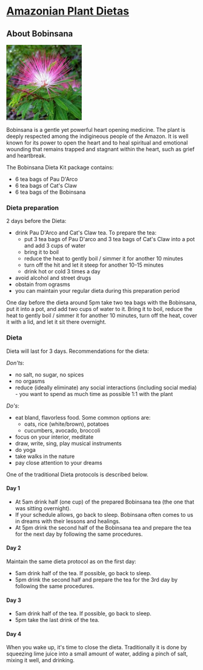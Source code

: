 # [Amazonian Plant Dietas](./)

## About Bobinsana

![Bobinsana](/assets/images/small/bobinsana.jpg)

Bobinsana is a gentle yet powerful heart opening medicine.
The plant is deeply respected among the indigineous people of the Amazon.
It is well known for its power to open the heart and to heal spiritual and emotional wounding that remains trapped and stagnant within the heart, such as grief and heartbreak.

The Bobinsana Dieta Kit package contains:
- 6 tea bags of Pau D'Arco
- 6 tea bags of Cat's Claw
- 6 tea bags of the Bobinsana

### Dieta preparation

2 days before the Dieta:
- drink Pau D'Arco and Cat's Claw tea. To prepare the tea:
  - put 3 tea bags of Pau D'arco and 3 tea bags of Cat's Claw into a pot and add 3 cups of water
  - bring it to boil
  - reduce the heat to gently boil / simmer it for another 10 minutes
  - turn off the hit and let it steep for another 10-15 minutes
  - drink hot or cold 3 times a day
- avoid alcohol and street drugs
- obstain from ograsms
- you can maintain your regular dieta during this preparation period

One day before the dieta around 5pm take two tea bags with the Bobinsana, put it into a pot, and add two cups of water to it. 
Bring it to boil, reduce the heat to gently boil / simmer it for another 10 minutes, turn off the heat, cover it with a lid, and let it sit there overnight. 

### Dieta

Dieta will last for 3 days. Recommendations for the dieta:

_Don'ts_:
- no salt, no sugar, no spices
- no orgasms
- reduce (ideally eliminate) any social interactions (including social media) - you want to spend as much time as possible 1:1 with the plant

_Do's_:
- eat bland, flavorless food. Some common options are:
  - oats, rice (white/brown), potatoes
  - cucumbers, avocado, broccoli
- focus on your interior, meditate
- draw, write, sing, play musical instruments
- do yoga
- take walks in the nature
- pay close attention to your dreams

One of the traditional Dieta protocols is described below.

#### Day 1

- At 5am drink half (one cup) of the prepared Bobinsana tea (the one that was sitting overnight).
- If your schedule allows, go back to sleep. Bobinsana often comes to us in dreams with their lessons and healings.
- At 5pm drink the second half of the Bobinsana tea and prepare the tea for the next day by following the same procedures.

#### Day 2

Maintain the same dieta protocol as on the first day:

- 5am drink half of the tea. If possible, go back to sleep.
- 5pm drink the second half and prepare the tea for the 3rd day by following the same procedures.

#### Day 3

- 5am drink half of the tea. If possible, go back to sleep.
- 5pm take the last drink of the tea.


#### Day 4

When you wake up, it's time to close the dieta. 
Traditionally it is done by squeezing lime juice into a small amount of water, adding a pinch of salt, mixing it well, and drinking.

